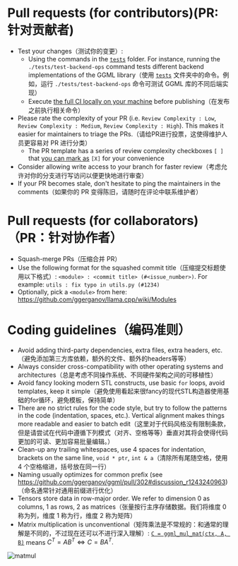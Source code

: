 # Pull requests (for contributors)(PR:针对贡献者)

- Test your changes（测试你的变更）:
  - Using the commands in the [`tests`](tests) folder. For instance, running the `./tests/test-backend-ops` command tests different backend implementations of the GGML library（使用 [`tests`](tests) 文件夹中的命令。例如，运行 `./tests/test-backend-ops` 命令可测试 GGML 库的不同后端实现）
  - Execute [the full CI locally on your machine](ci/README.md) before publishing（在发布之前执行相关命令）
- Please rate the complexity of your PR (i.e. `Review Complexity : Low`, `Review Complexity : Medium`, `Review Complexity : High`). This makes it easier for maintainers to triage the PRs.（请给PR进行投票，这使得维护人员更容易对 PR 进行分类）
  - The PR template has a series of review complexity checkboxes `[ ]` that [you can mark as](https://docs.github.com/en/get-started/writing-on-github/working-with-advanced-formatting/about-task-lists) `[X]` for your convenience
- Consider allowing write access to your branch for faster review（考虑允许对你的分支进行写访问以便更快地进行审查）
- If your PR becomes stale, don't hesitate to ping the maintainers in the comments（如果你的 PR 变得陈旧，请随时在评论中联系维护者）

# Pull requests (for collaborators)（PR：针对协作者）

- Squash-merge PRs（压缩合并 PR）
- Use the following format for the squashed commit title（压缩提交标题使用以下格式）: `<module> : <commit title> (#<issue_number>)`. For example: `utils : fix typo in utils.py (#1234)`
- Optionally, pick a `<module>` from here: https://github.com/ggerganov/llama.cpp/wiki/Modules

# Coding guidelines（编码准则）

- Avoid adding third-party dependencies, extra files, extra headers, etc.（避免添加第三方库依赖，额外的文件、额外的headers等等）
- Always consider cross-compatibility with other operating systems and architectures（总是考虑不同操作系统、不同硬件架构之间的可移植性）
- Avoid fancy looking modern STL constructs, use basic `for` loops, avoid templates, keep it simple（避免使用看起来很fancy的现代STL构造器使用基础的for循环，避免模板，保持简单）
- There are no strict rules for the code style, but try to follow the patterns in the code (indentation, spaces, etc.). Vertical alignment makes things more readable and easier to batch edit（这里对于代码风格没有限制条款，但是请尝试在代码中遵循下列模式（对齐、空格等等）垂直对其将会使得代码更加的可读、更加容易批量编辑。）
- Clean-up any trailing whitespaces, use 4 spaces for indentation, brackets on the same line, `void * ptr`, `int & a`（清除所有尾随空格，使用 4 个空格缩进，括号放在同一行）
- Naming usually optimizes for common prefix (see https://github.com/ggerganov/ggml/pull/302#discussion_r1243240963)（命名通常针对通用前缀进行优化）
- Tensors store data in row-major order. We refer to dimension 0 as columns, 1 as rows, 2 as matrices（张量按行主序存储数据。我们将维度 0 称为列，维度 1 称为行，维度 2 称为矩阵）
- Matrix multiplication is unconventional（矩阵乘法是不常规的：和通常的理解是不同的，不过现在还可以不进行深入理解）: [`C = ggml_mul_mat(ctx, A, B)`](https://github.com/ggerganov/llama.cpp/blob/880e352277fc017df4d5794f0c21c44e1eae2b84/ggml.h#L1058-L1064) means $C^T = A B^T \Leftrightarrow C = B A^T.$

![matmul](media/matmul.png)

